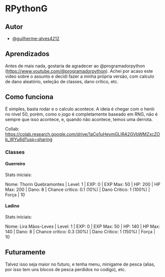 # RPythonG

## Autor

- [@guilherme-alves4212](www.linkedin.com/in/guilherme-alves-00695b229)


## Aprendizados

Antes de mais nada, gostaria de agradecer ao @programadorpython (https://www.youtube.com/@programadorpython). Achei por acaso este video sobre o assunto e decidi fazer a minha própria versão, com calculo de dano aleatório, seleção de classes, dano critico, etc.


## Como funciona

É simples, basta rodar e o calculo acontece. A ideia é chegar com o herói no nivel 50, porém, como o jogo é completamente baseado em RNG, não é sempre que isso acontece, e, quando não acontece, temos uma derrota.

Collab: https://colab.research.google.com/drive/1aCg1uHeymGLIRA2GVbWMZxcZOb_WYu6d?usp=sharing

### Classes

#### Guerreiro

Stats iniciais:

Nome: Thorin Quebramontes | 
Level: 1 |
EXP: 0 |
EXP Max: 50 | 
HP: 200 |
HP Max: 200 |
Dano: 8 |
Chance critico: 0.1 (10%) |
Dano Critico: 1 (100%) | 
Força | 10

#### Ladino

Stats iniciais:

Nome: Lira Mãos-Leves | 
Level: 1 |
EXP: 0 |
EXP Max: 50 | 
HP: 140 |
HP Max: 140 |
Dano: 8 |
Chance critico: 0.3 (30%) |
Dano Critico: 1 (150%) | 
Força | 10

## Futuramente

Talvez isso seja maior no futuro, e tenha menu, minigame de pesca (alias, por isso tem uns blocos de pesca perdidos no codigo), etc. 
